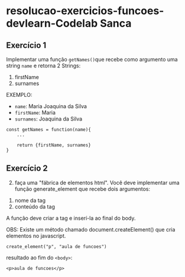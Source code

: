 # resolucao-exercicios-funcoes-devlearn-Codelab Sanca

## Exercício 1
Implementar uma função `getNames()`que recebe como argumento uma string `name` e retorna 2 Strings:

1. firstName
2. surnames

EXEMPLO:

- `name`: Maria Joaquina da Silva
- `firstName`: Maria
- `surnames`: Joaquina da Silva

```
const getNames = function(name){
    ...

    return {firstName, surnames}
}
```
## Exercício 2

2) faça uma "fábrica de elementos html".
Você deve implementar uma função generate_element que recebe dois argumentos: 

1. nome da tag
2. conteúdo da tag
   
A função deve criar a tag e inserí-la ao final do body. 

OBS: Existe um método chamado document.createElement() que cria elementos no javascript.
```
create_element("p", "aula de funcoes")
```
resultado ao fim do `<body>`:
```
<p>aula de funcoes</p>
```
